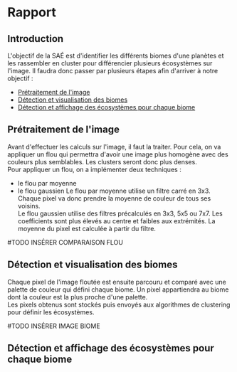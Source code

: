 # Rapport
## Introduction
L'objectif de la SAÉ est d'identifier les différents biomes d'une planètes et les rassembler en cluster pour différencier plusieurs écosystèmes sur l'image. Il faudra donc passer par plusieurs étapes afin d'arriver à notre objectif : 
 - [Prétraitement de l'image](#prétraitement-de-limage)
 - [Détection et visualisation des biomes](#détection-et-visualisation-des-biomes)
 - [Détection et affichage des écosystèmes pour chaque biome](#détection-et-affichage-des-écosystèmes-pour-chaque-biome)
## Prétraitement de l'image
Avant d'effectuer les calculs sur l'image, il faut la traiter. Pour cela, on va appliquer un flou qui permettra d'avoir une image plus homogène avec des couleurs plus semblables. Les clusters seront donc plus denses.    
Pour appliquer un flou, on a implémenter deux techniques :
 - le flou par moyenne
 - le flou gaussien
Le flou par moyenne utilise un filtre carré en 3x3. Chaque pixel va donc prendre la moyenne de couleur de tous ses voisins.   
Le flou gaussien utilise des filtres précalculés en 3x3, 5x5 ou 7x7. Les coefficients sont plus élevés au centre et faibles aux extrémités. La moyenne du pixel est calculée à partir du filtre.

#TODO INSÉRER COMPARAISON FLOU

## Détection et visualisation des biomes
Chaque pixel de l'image floutée est ensuite parcouru et comparé avec une palette de couleur qui défini chaque biome. Un pixel appartiendra au biome dont la couleur est la plus proche d'une palette.   
Les pixels obtenus sont stockés puis envoyés aux algorithmes de clustering pour définir les écosystèmes.

#TODO INSÉRER IMAGE BIOME 

## Détection et affichage des écosystèmes pour chaque biome
